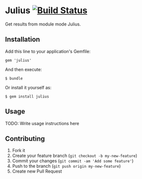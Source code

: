 # Julius [![Build Status](https://travis-ci.org/hadzimme/julius.png)](https://travis-ci.org/hadzimme/julius)

Get results from module mode Julius.

## Installation

Add this line to your application's Gemfile:

    gem 'julius'

And then execute:

    $ bundle

Or install it yourself as:

    $ gem install julius

## Usage

TODO: Write usage instructions here

## Contributing

1. Fork it
2. Create your feature branch (`git checkout -b my-new-feature`)
3. Commit your changes (`git commit -am 'Add some feature'`)
4. Push to the branch (`git push origin my-new-feature`)
5. Create new Pull Request

